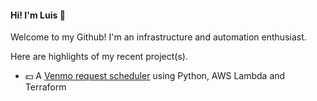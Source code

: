 #### Hi! I'm Luis 👋

Welcome to my Github! I'm an infrastructure and automation enthusiast. 

Here are highlights of my recent project(s).
- 💵 A [Venmo request scheduler](https://github.com/navarro-dev/venmo-scheduler) using Python, AWS Lambda and Terraform